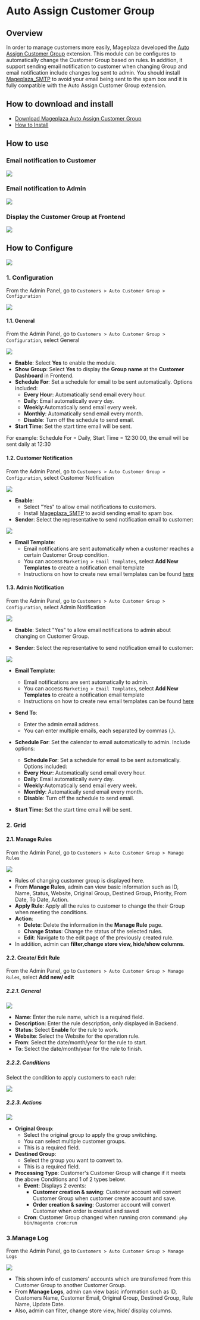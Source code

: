 # Auto Assign Customer Group

## Overview

In order to manage customers more easily, Mageplaza developed the [Auto Assign Customer Group](https://www.mageplaza.com/magento-2-auto-assign-customer-group/) extension. This module can be configures to automatically change the Customer Group based on rules. In addition, it support sending email notification to customer when changing Group and email notification include changes log sent to admin. You should install [Mageplaza_SMTP](https://www.mageplaza.com/magento-2-smtp/) to avoid your email being sent to the spam box and it is fully compatible with the Auto Assign Customer Group extension.

## How to download and install

- [Download Mageplaza Auto Assign Customer Group](https://www.mageplaza.com/magento-2-auto-assign-customer-group/)
- [How to Install](https://www.mageplaza.com/install-magento-2-extension/)

## How to use

### Email notification to Customer

![](https://i.imgur.com/pgDWXiD.png)

### Email notification to Admin

![](https://i.imgur.com/Ab5tp6t.png)

### Display the Customer Group at Frontend

![](https://i.imgur.com/MJeoNom.png)

## How to Configure

![](https://i.imgur.com/mugIK3i.png)

### 1. Configuration

From the Admin Panel, go to `Customers > Auto Customer Group > Configuration`

![](https://i.imgur.com/q9aM0Mh.png)

#### 1.1. General
From the Admin Panel, go to `Customers > Auto Customer Group > Configuration`, select General

![](https://i.imgur.com/cdq3dBj.png)

- **Enable**: Select **Yes** to enable the module.
- **Show Group**: Select **Yes** to display the **Group name** at the **Customer Dashboard** in Frontend.
- **Schedule For**: Set a schedule for email to be sent automatically. Options included:
  - **Every Hour**: Automatically send email every hour.
  - **Daily**: Email automatically every day.
  - **Weekly**:Automatically send email every week.
  - **Monthly**: Automatically send email every month.
  - **Disable**: Turn off the schedule to send email.
- **Start Time**: Set the start time email will be sent.

For example: Schedule For = Daily, Start Time = 12:30:00, the email will be sent daily at 12:30


#### 1.2. Customer Notification

From the Admin Panel, go to `Customers > Auto Customer Group > Configuration`, select Customer Notification

![](https://i.imgur.com/Ih73RG0.png)

- **Enable**:
  - Select "Yes" to allow email notifications to customers.
  - Install [Mageplaza_SMTP](https://www.mageplaza.com/magento-2-smtp/) to avoid sending email to spam box.
- **Sender**: Select the representative to send notification email to customer:

![](https://i.imgur.com/Wd9ht8U.png)

- **Email Template**:
  - Email notifications are sent automatically when a customer reaches a certain Customer Group condition.
  - You can access `Marketing > Email Templates`, select **Add New Templates** to create a notification email template
  - Instructions on how to create new email templates can be found [here](https://www.mageplaza.com/kb/how-to-customize-email-template-transactional-email-magento-2.html)


#### 1.3. Admin Notification

From the Admin Panel, go to `Customers > Auto Customer Group > Configuration`, select Admin Notification

![](https://i.imgur.com/SLFsA23.png)

- **Enable**: Select "Yes" to allow email notifications to admin about changing on Customer Group.
 
- **Sender**: Select the representative to send notification email to customer:

![](https://i.imgur.com/Wd9ht8U.png)

- **Email Template**:
  - Email notifications are sent automatically to admin.
  - You can access `Marketing > Email Templates`, select **Add New Templates** to create a notification email template
  - Instructions on how to create new email templates can be found [here](https://www.mageplaza.com/kb/how-to-customize-email-template-transactional-email-magento-2.html)
  
- **Send To**:
  - Enter the admin email address.
  - You can enter multiple emails, each separated by commas (,).
  
- **Schedule For**: Set the calendar to email automatically to admin. Include options:
  - **Schedule For**: Set a schedule for email to be sent automatically. Options included:
  - **Every Hour**: Automatically send email every hour.
  - **Daily**: Email automatically every day.
  - **Weekly**:Automatically send email every week.
  - **Monthly**: Automatically send email every month.
  - **Disable**: Turn off the schedule to send email.
- **Start Time**: Set the start time email will be sent.

### 2. Grid
#### 2.1. Manage Rules

From the Admin Panel, go to `Customers > Auto Customer Group > Manage Rules`

![](https://i.imgur.com/cbJ7SL3.png)

- Rules of changing customer group is displayed here.
- From **Manage Rules**, admin can view basic information such as ID, Name, Status, Website, Original Group, Destined Group, Priority, From Date, To Date, Action.
- **Apply Rule**: Apply all the rules to customer to change the their Group when meeting the conditions.
- **Action**:
  - **Delete**: Delete the information in the **Manage Rule** page.
  - **Change Status**: Change the status of the selected rules.
  - **Edit**: Navigate to the edit page of the previously created rule.
- In addition, admin can **filter,change store view, hide/show columns**.


#### 2.2. Create/ Edit Rule

From the Admin Panel, go to `Customers > Auto Customer Group > Manage Rules`, select **Add new/ edit**

##### 2.2.1. General

![](https://i.imgur.com/JVLHOIR.png)

- **Name**: Enter the rule name, which is a required field.
- **Description**: Enter the rule description, only displayed in Backend.
- **Status**: Select **Enable** for the rule to work.
- **Website**: Select the Website for the operation rule.
- **From**: Select the date/month/year for the rule to start.
- **To**: Select the date/month/year for the rule to finish.

##### 2.2.2. Conditions

Select the condition to apply customers to each rule:

![](https://i.imgur.com/wHooToV.png)

##### 2.2.3. Actions

![](https://i.imgur.com/kHfLBC5.png)

- **Original Group**:
  - Select the original group to apply the group switching.
  - You can select multiple customer groups.
  - This is a required field.
- **Destined Group**:
  - Select the group you want to convert to.
  - This is a required field.
- **Processing Type**: Customer's Customer Group will change if it meets the above Conditions and 1 of 2 types below:
  - **Event**: Displays 2 events:
    - **Customer creation & saving**: Customer account will convert Customer Group when customer create account and save.
    - **Order creation & saving**: Customer account will convert Customer when order is created and saved
  - **Cron**: Customer Group changed when running cron command: `php bin/magento cron:run`
  
### 3.Manage Log

From the Admin Panel, go to `Customers > Auto Customer Group > Manage Logs`

![](https://i.imgur.com/1jaerAe.png)

- This shown info of customers' accounts which are transferred from this Customer Group to another Customer Group.
- From **Manage Logs**, admin can view basic information such as ID, Customers Name, Customer Email, Original Group, Destined Group, Rule Name, Update Date.
- Also, admin can filter, change store view, hide/ display columns.


